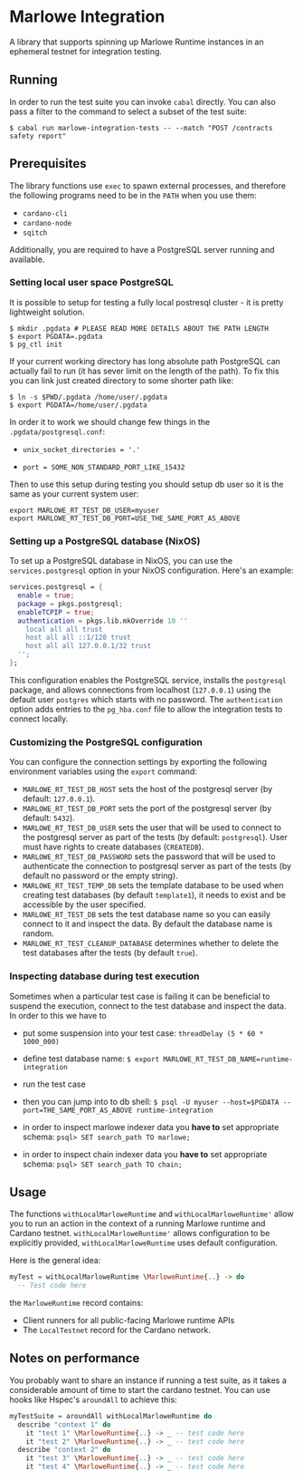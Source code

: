 # Marlowe Integration

A library that supports spinning up Marlowe Runtime instances in an ephemeral
testnet for integration testing.

## Running

In order to run the test suite you can invoke `cabal` directly. You can also pass a filter to the command to select a subset of the test suite:

```
$ cabal run marlowe-integration-tests -- --match "POST /contracts safety report"
```

## Prerequisites

The library functions use `exec` to spawn external processes, and therefore the
following programs need to be in the `PATH` when you use them:

- `cardano-cli`
- `cardano-node`
- `sqitch`

Additionally, you are required to have a PostgreSQL server running and
available.

### Setting local user space PostgreSQL

It is possible to setup for testing a fully local postresql cluster - it is pretty lightweight solution.

``` shell
$ mkdir .pgdata # PLEASE READ MORE DETAILS ABOUT THE PATH LENGTH
$ export PGDATA=.pgdata
$ pg_ctl init
```

If your current working directory has long absolute path PostgreSQL can actually fail to run (it has sever limit on the length of the path).
To fix this you can link just created directory to some shorter path like:

```
$ ln -s $PWD/.pgdata /home/user/.pgdata
$ export PGDATA=/home/user/.pgdata
```

In order it to work we should change few things in the `.pgdata/postgresql.conf`:

* `unix_socket_directories = '.'`

* `port = SOME_NON_STANDARD_PORT_LIKE_15432`

Then to use this setup during testing you should setup db user so it is the same as your current system user:

```shell
export MARLOWE_RT_TEST_DB_USER=myuser
export MARLOWE_RT_TEST_DB_PORT=USE_THE_SAME_PORT_AS_ABOVE
```

### Setting up a PostgreSQL database (NixOS)

To set up a PostgreSQL database in NixOS, you can use the `services.postgresql` option in your NixOS configuration. Here's an example:

```nix
services.postgresql = {
  enable = true;
  package = pkgs.postgresql;
  enableTCPIP = true;
  authentication = pkgs.lib.mkOverride 10 ''
    local all all trust
    host all all ::1/128 trust
    host all all 127.0.0.1/32 trust
  '';
};
```

This configuration enables the PostgreSQL service, installs the `postgresql` package, and allows connections from localhost (`127.0.0.1`) using the default user `postgres` which starts with no password. The `authentication` option adds entries to the `pg_hba.conf` file to allow the integration tests to connect locally.

### Customizing the PostgreSQL configuration

You can configure the connection settings by exporting the following environment variables using the `export` command:
- `MARLOWE_RT_TEST_DB_HOST` sets the host of the postgresql server (by default: `127.0.0.1`).
- `MARLOWE_RT_TEST_DB_PORT` sets the port of the postgresql server (by default: `5432`).
- `MARLOWE_RT_TEST_DB_USER` sets the user that will be used to connect to the postgresql server as part of the tests (by default: `postgresql`). User must have rights to create databases (`CREATEDB`).
- `MARLOWE_RT_TEST_DB_PASSWORD` sets the password that will be used to authenticate the connection to postgresql server as part of the tests (by default no password or the empty string).
- `MARLOWE_RT_TEST_TEMP_DB` sets the template database to be used when creating test databases (by default `template1`), it needs to exist and be accessible by the user specified.
- `MARLOWE_RT_TEST_DB` sets the test database name so you can easily connect to it and inspect the data. By default the database name is random.
- `MARLOWE_RT_TEST_CLEANUP_DATABASE` determines whether to delete the test databases after the tests (by default `true`).

### Inspecting database during test execution

Sometimes when a particular test case is failing it can be beneficial to suspend the execution, connect to the test database and inspect the data. In order to this we have to

* put some suspension into your test case: `threadDelay (5 * 60 * 1000_000)`

* define test database name: `$ export MARLOWE_RT_TEST_DB_NAME=runtime-integration`

* run the test case

* then you can jump into to db shell: `$ psql -U myuser --host=$PGDATA --port=THE_SAME_PORT_AS_ABOVE runtime-integration`

* in order to inspect marlowe indexer data you **have to** set appropriate schema: `psql> SET search_path TO marlowe;`

* in order to inspect chain indexer data you **have to** set appropriate schema: `psql> SET search_path TO chain;`


## Usage

The functions `withLocalMarloweRuntime` and `withLocalMarloweRuntime'` allow
you to run an action in the context of a running Marlowe runtime and Cardano
testnet. `withLocalMarloweRuntime'` allows configuration to be explicitly
provided, `withLocalMarloweRuntime` uses default configuration.

Here is the general idea:

```hs
myTest = withLocalMarloweRuntime \MarloweRuntime{..} -> do
  -- Test code here
```

the `MarloweRuntime` record contains:

- Client runners for all public-facing Marlowe runtime APIs
- The `LocalTestnet` record for the Cardano network.

## Notes on performance

You probably want to share an instance if running a test suite, as it takes a
considerable amount of time to start the cardano testnet. You can use hooks
like Hspec's `aroundAll` to achieve this:

```hs
myTestSuite = aroundAll withLocalMarloweRuntime do
  describe "context 1" do
    it "test 1" \MarloweRuntime{..} -> _ -- test code here
    it "test 2" \MarloweRuntime{..} -> _ -- test code here
  describe "context 2" do
    it "test 3" \MarloweRuntime{..} -> _ -- test code here
    it "test 4" \MarloweRuntime{..} -> _ -- test code here
```

